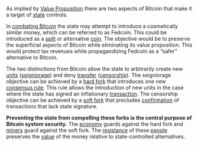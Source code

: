As implied by [Value Proposition](Value-Proposition) there are two aspects of Bitcoin that make it a target of [state](Glossary#state) controls.

In [combating Bitcoin](Other-Means-Principle) the state may attempt to introduce a cosmetically similar money, which can be referred to as Fedcoin. This could be introduced as a [split](Glossary#split) or alternative [coin](Glossary#coin). The objective would be to preserve the superficial aspects of Bitcoin while eliminating its value proposition. This would protect tax revenues while propagandizing Fedcoin as a “safer” alternative to Bitcoin.

The two distinctions from Bitcoin allow the state to arbitrarily create new [units](Glossary#unit) ([seigniorage](https://en.m.wikipedia.org/wiki/Seigniorage)) and deny [transfer](Glossary#transfer) ([censorship](Glossary#censorship)). The seigniorage objective can be achieved by a [hard fork](Glossary#hard-fork) that introduces one new [consensus rule](Glossary#rule). This rule allows the introduction of new units in the case where the state has signed an inflationary [transaction](Glossary#transaction). The censorship objective can be achieved by a [soft fork](Glossary#soft-fork) that precludes [confirmation](Glossary#confirmation) of transactions that lack state signature.

**Preventing the state from compelling these forks is the central purpose of Bitcoin system security.** The [economy](Glossary#economy) guards against the hard fork and [miners](Glossary#miner) guard against the soft fork. The [resistance](Risk-Sharing-Principle) of these [people](Glossary#person) preserves the [value](Glossary#value) of the money relative to state-controlled alternatives.